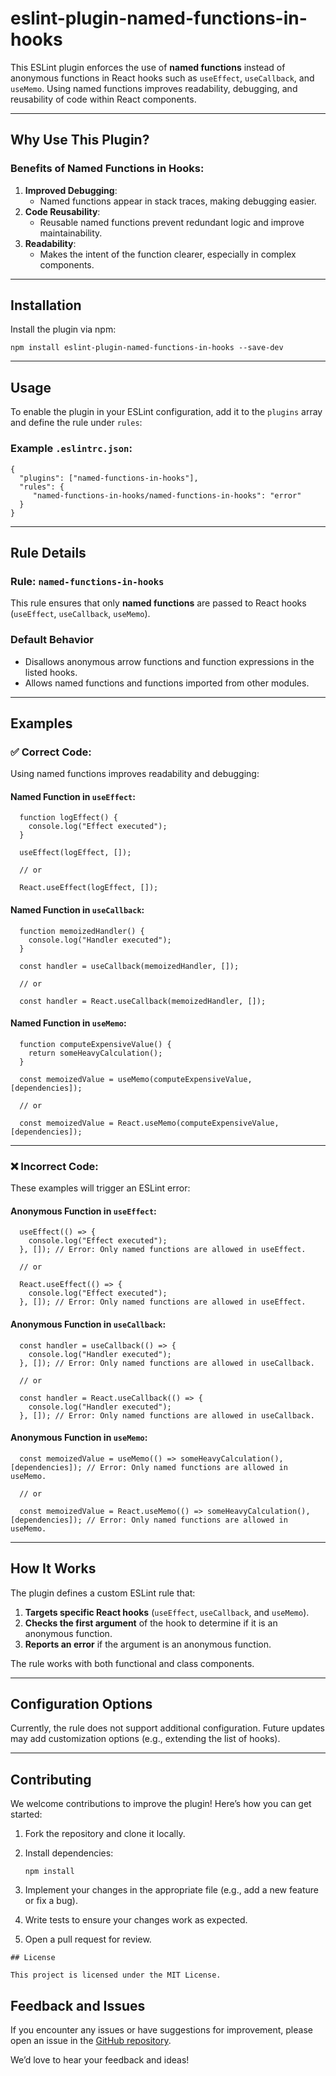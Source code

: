 # eslint-plugin-named-functions-in-hooks

[](https://www.npmjs.com/package/eslint-plugin-named-functions-in-hooks)

This ESLint plugin enforces the use of **named functions** instead of anonymous functions in React hooks such as `useEffect`, `useCallback`, and `useMemo`. Using named functions improves readability, debugging, and reusability of code within React components.

- - -

## Why Use This Plugin?

### Benefits of Named Functions in Hooks:

1.  **Improved Debugging**:
    *   Named functions appear in stack traces, making debugging easier.
2.  **Code Reusability**:
    *   Reusable named functions prevent redundant logic and improve maintainability.
3.  **Readability**:
    *   Makes the intent of the function clearer, especially in complex components.

- - -

## Installation

Install the plugin via npm:

```
npm install eslint-plugin-named-functions-in-hooks --save-dev
```

- - -

## Usage

To enable the plugin in your ESLint configuration, add it to the `plugins` array and define the rule under `rules`:

### Example `.eslintrc.json`:

```
{
  "plugins": ["named-functions-in-hooks"],
  "rules": {
     "named-functions-in-hooks/named-functions-in-hooks": "error"
  }
}
```

- - -

## Rule Details

### Rule: `named-functions-in-hooks`

This rule ensures that only **named functions** are passed to React hooks (`useEffect`, `useCallback`, `useMemo`).

### Default Behavior

*   Disallows anonymous arrow functions and function expressions in the listed hooks.
*   Allows named functions and functions imported from other modules.

- - -

## Examples

### ✅ **Correct Code:**

Using named functions improves readability and debugging:

#### Named Function in `useEffect`:

```
  function logEffect() {
    console.log("Effect executed");
  }

  useEffect(logEffect, []);

  // or 

  React.useEffect(logEffect, []);
```

#### Named Function in `useCallback`:

```
  function memoizedHandler() {
    console.log("Handler executed");
  }

  const handler = useCallback(memoizedHandler, []);

  // or

  const handler = React.useCallback(memoizedHandler, []);
```

#### Named Function in `useMemo`:

```
  function computeExpensiveValue() {
    return someHeavyCalculation();
  }

  const memoizedValue = useMemo(computeExpensiveValue, [dependencies]);

  // or

  const memoizedValue = React.useMemo(computeExpensiveValue, [dependencies]);
```

- - -

### ❌ **Incorrect Code:**

These examples will trigger an ESLint error:

#### Anonymous Function in `useEffect`:

```
  useEffect(() => {
    console.log("Effect executed");
  }, []); // Error: Only named functions are allowed in useEffect.

  // or 

  React.useEffect(() => {
    console.log("Effect executed");
  }, []); // Error: Only named functions are allowed in useEffect.
```

#### Anonymous Function in `useCallback`:

```
  const handler = useCallback(() => {
    console.log("Handler executed");
  }, []); // Error: Only named functions are allowed in useCallback.

  // or 

  const handler = React.useCallback(() => {
    console.log("Handler executed");
  }, []); // Error: Only named functions are allowed in useCallback.
```

#### Anonymous Function in `useMemo`:

```
  const memoizedValue = useMemo(() => someHeavyCalculation(), [dependencies]); // Error: Only named functions are allowed in useMemo.

  // or

  const memoizedValue = React.useMemo(() => someHeavyCalculation(), [dependencies]); // Error: Only named functions are allowed in useMemo.
```

- - -

## How It Works

The plugin defines a custom ESLint rule that:

1.  **Targets specific React hooks** (`useEffect`, `useCallback`, and `useMemo`).
2.  **Checks the first argument** of the hook to determine if it is an anonymous function.
3.  **Reports an error** if the argument is an anonymous function.

The rule works with both functional and class components.

- - -

## Configuration Options

Currently, the rule does not support additional configuration. Future updates may add customization options (e.g., extending the list of hooks).

- - -

## Contributing

We welcome contributions to improve the plugin! Here’s how you can get started:

1.  Fork the repository and clone it locally.
2.  Install dependencies:
    
    ```
    npm install
    ```
    
4.  Implement your changes in the appropriate file (e.g., add a new feature or fix a bug).
5.  Write tests to ensure your changes work as expected.
6.  Open a pull request for review.

```
## License

This project is licensed under the MIT License.
```

## Feedback and Issues

If you encounter any issues or have suggestions for improvement, please open an issue in the [GitHub repository](https://github.com/a5okol/eslint-plugin-named-functions-in-hooks).

We’d love to hear your feedback and ideas!
